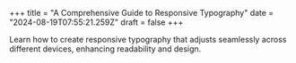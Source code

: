 +++
title = "A Comprehensive Guide to Responsive Typography"
date = "2024-08-19T07:55:21.259Z"
draft = false
+++

  Learn how to create responsive typography that adjusts seamlessly across different devices, enhancing readability and design.
        
